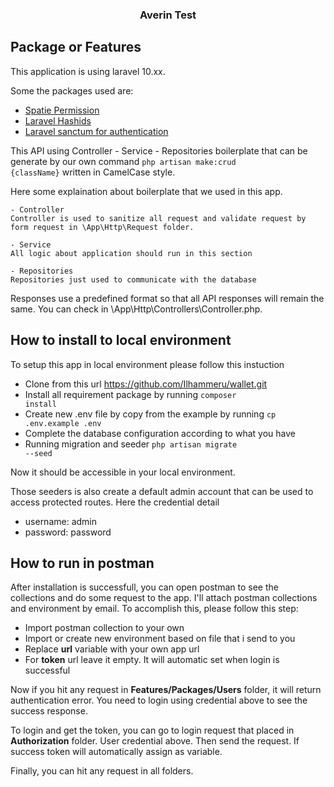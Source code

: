 <h3 align="center">Averin Test</h3>

## Package or Features

This application is using laravel 10.xx.

Some the packages used are:

- [Spatie Permission](https://spatie.be/docs/laravel-permission/v5/introduction)
- [Laravel Hashids](https://github.com/vinkla/laravel-hashids)
- [Laravel sanctum for authentication](https://laravel.com/docs/10.x/sanctum)

This API using Controller - Service - Repositories boilerplate that can be generate by our own command 
<code>php artisan make:crud {className}</code> written in CamelCase style.

Here some explaination about boilerplate that we used in this app.

    - Controller
    Controller is used to sanitize all request and validate request by form request in \App\Http\Request folder.
    
    - Service
    All logic about application should run in this section
    
    - Repositories
    Repositories just used to communicate with the database

Responses use a predefined format so that all API responses will remain the same. You can check in \App\Http\Controllers\Controller.php.

## How to install to local environment

To setup this app in local environment please follow this instuction

- Clone from this url https://github.com/Ilhammeru/wallet.git
- Install all requirement package by running <code>composer install</code>
- Create new .env file by copy from the example by running <code>cp .env.example .env</code>
- Complete the database configuration according to what you have
- Running migration and seeder <code>php artisan migrate --seed</code>

Now it should be accessible in your local environment.

Those seeders is also create a default admin account that can be used to access protected routes. Here the credential detail 
- username: admin
- password: password

## How to run in postman

After installation is successfull, you can open postman to see the collections and do some request to the app. I'll attach postman collections and environment by email. To accomplish this, please follow this step:

- Import postman collection to your own
- Import or create new environment based on file that i send to you
- Replace **url** variable with your own app url
- For **token** url leave it empty. It will automatic set when login is successful

Now if you hit any request in **Features/Packages/Users** folder, it will return authentication error. You need to login using credential above to see the success response.

To login and get the token, you can go to login request that placed in **Authorization** folder. User credential above. Then send the request. If success token will automatically assign as variable.

Finally, you can hit any request in all folders.
